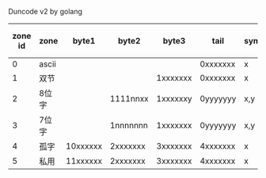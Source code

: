 
Duncode v2 by golang

| zone id | zone  | byte1    | byte2    | byte3     | tail     | symbols | languages | bytes pre char |
|---------|-------|----------|----------|-----------|----------|---------|-----------|----------------|
|       0 | ascii |          |          |           | 0xxxxxxx | x       | ascii     |              1 |
|       1 | 双节  |          |          | 1xxxxxxx  | 0xxxxxxx | x       | HanZI…    |              2 |
|       2 | 8位字 |          | 1111nnxx | 1xxxxxxy  | 0yyyyyyy | x,y     | common    |            1.5 |
|       3 | 7位字 |          | 1nnnnnnn | 1xxxxxxx  | 0yyyyyyy | x,y     | Greek…    |            1.5 |
|       4 | 孤字  | 10xxxxxx | 2xxxxxxx | 3xxxxxxx  | 4xxxxxxx | x       | rare      |              4 |
|       5 | 私用  | 11xxxxxx | 2xxxxxxx | 3xxxxxxx  | 4xxxxxxx | x       | custom    |              4 |
